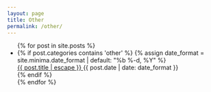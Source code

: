 ```yaml
---
layout: page
title: Other
permalink: /other/
---
```


<ul class="post-list">
  {% for post in site.posts %}
  <li>
    {% if post.categories contains 'other' %}
    {% assign date_format = site.minima.date_format | default: "%b %-d, %Y" %}
    <div>
      <a class="post-link" href="{{ post.url | relative_url }}">
        {{ post.title | escape }}
      </a>
      <span class="post-meta"> {{ post.date | date: date_format }}</span>
    </div>
    {% endif %}
  </li>
  {% endfor %}
</ul>
